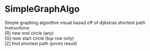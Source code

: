 # SimpleGraphAlgo
Simple graphing algorithm visual based off of dijkstras shortest path \
Instructions: \
[R] new end circle (any) \
[G] new start circle (top row only) \
[Z] find shortest path (prints result)
